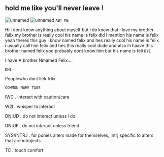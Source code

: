## hold me like you'll never leave ! 
![unnamed](https://github.com/user-attachments/assets/22c0b5fe-a48d-44a7-bb72-78354cf6919b)
![unnamed](https://github.com/user-attachments/assets/67c8f07b-0804-41a1-9b07-c494ff1e8a43)
`ABT ME` 

Hi i dont know anything about myself but i do know that i love my brother felix my brother is really cool his name is felix did i mention his name is felix yeah theres this guy i know named felix and hes really cool his name is felix i usually call him felix and hes this really cool dude and also ih haave this brother named felix you probably dont know him but his name is feli
`BYI`

I have  A brother Nmamed Felix....

`DNI`

Peoplewho dont liek frlix

`COMMON NAME TAGS` 

IWC . interact with caution/care

W2I . whisper to interact

DNIUD . do not interact unless i do

DNIUF . do not interact unless friend

SYS/INTRJ . for ponies alters made for themselves, intrj specific to alters that are introjects

TC . touch comfort
